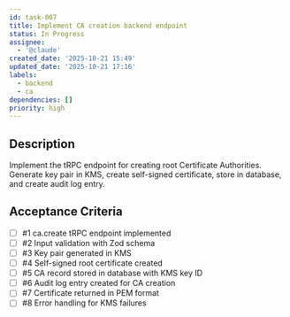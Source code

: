 ```yaml
---
id: task-007
title: Implement CA creation backend endpoint
status: In Progress
assignee:
  - '@claude'
created_date: '2025-10-21 15:49'
updated_date: '2025-10-21 17:16'
labels:
  - backend
  - ca
dependencies: []
priority: high
---
```


## Description

<!-- SECTION:DESCRIPTION:BEGIN -->
Implement the tRPC endpoint for creating root Certificate Authorities. Generate key pair in KMS, create self-signed certificate, store in database, and create audit log entry.
<!-- SECTION:DESCRIPTION:END -->

## Acceptance Criteria
<!-- AC:BEGIN -->
- [ ] #1 ca.create tRPC endpoint implemented
- [ ] #2 Input validation with Zod schema
- [ ] #3 Key pair generated in KMS
- [ ] #4 Self-signed root certificate created
- [ ] #5 CA record stored in database with KMS key ID
- [ ] #6 Audit log entry created for CA creation
- [ ] #7 Certificate returned in PEM format
- [ ] #8 Error handling for KMS failures
<!-- AC:END -->
